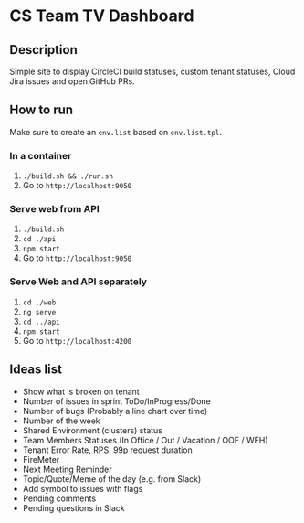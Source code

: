 # CS Team TV Dashboard

## Description

Simple site to display CircleCI build statuses, custom tenant statuses, Cloud Jira issues and open GitHub PRs.

## How to run

Make sure to create an `env.list` based on `env.list.tpl`.

### In a container

1. `./build.sh && ./run.sh`
1. Go to `http://localhost:9050`

### Serve web from API

1. `./build.sh`
1. `cd ./api`
1. `npm start`
1. Go to `http://localhost:9050`

### Serve Web and API separately

1. `cd ./web`
1. `ng serve`
1. `cd ../api`
1. `npm start`
1. Go to `http://localhost:4200`

## Ideas list

* Show what is broken on tenant
* Number of issues in sprint ToDo/InProgress/Done
* Number of bugs (Probably a line chart over time)
* Number of the week
* Shared Environment (clusters) status
* Team Members Statuses (In Office / Out / Vacation / OOF / WFH)
* Tenant Error Rate, RPS, 99p request duration
* FireMeter
* Next Meeting Reminder
* Topic/Quote/Meme of the day (e.g. from Slack)
* Add symbol to issues with flags
* Pending comments
* Pending questions in Slack

